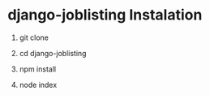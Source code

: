 # django-joblisting Instalation

1. git clone

2. cd django-joblisting

3. npm install

4. node index
